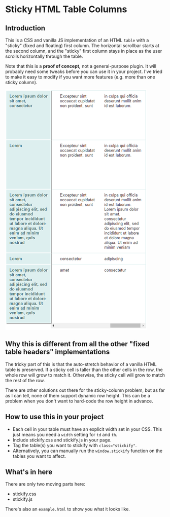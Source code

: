 # Sticky HTML Table Columns

## Introduction

This is a CSS and vanilla JS implementation of an HTML `table` with a "sticky" (fixed and floating) first column. The horizontal scrollbar starts at the second column, and the "sticky" first column stays in place as the user scrolls horizontally through the table.

Note that this is a **proof of concept,** not a general-purpose plugin. It will probably need some tweaks before you can use it in your project. I've tried to make it easy to modify if you want more features (e.g. more than one sticky column).

![screenshot](https://github.com/JustinMorgan/StickyTableColumns/raw/master/screencap.PNG)

## Why this is different from all the other "fixed table headers" implementations

The tricky part of this is that the auto-stretch behavior of a vanilla HTML table is preserved. If a sticky cell is taller than the other cells in the row, the whole row will grow to match it. Otherwise, the sticky cell will grow to match the rest of the row. 

There are other solutions out there for the sticky-column problem, but as far as I can tell, none of them support dynamic row height. This can be a problem when you don't want to hard-code the row height in advance.

## How to use this in your project

- Each cell in your table must have an explicit width set in your CSS. This just means you need a `width` setting for `td` and `th`.
- Include stickify.css and stickify.js in your page.
- Tag the table(s) you want to stickify with `class="stickify"`.
- Alternatively, you can manually run the `window.stickify` function on the tables you want to affect.

## What's in here

There are only two moving parts here:
- stickify.css
- stickify.js

There's also an `example.html` to show you what it looks like.
